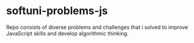 # softuni-problems-js
Repo consists of diverse problems and challenges that i solved to improve JavaScript skills and develop algorithmic thinking.
